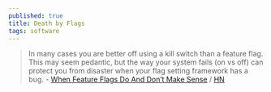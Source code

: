 ```yaml
---
published: true
title: Death by Flags
tags: software
---
```

> In many cases you are better off using a kill switch than a feature flag. This may seem pedantic, but the way your system fails (on vs off) can protect you from disaster when your flag setting framework has a bug. - [When Feature Flags Do And Don’t Make Sense](https://software.rajivprab.com/2019/12/19/when-feature-flags-do-and-dont-make-sense/) / [HN](https://news.ycombinator.com/item?id=24549917)